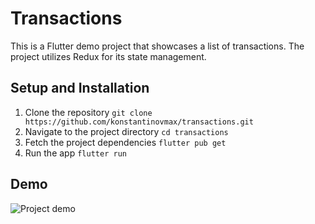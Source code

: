 # Transactions

This is a Flutter demo project that showcases a list of transactions. The project utilizes Redux for its state management.

## Setup and Installation

1. Clone the repository `git clone https://github.com/konstantinovmax/transactions.git`
2. Navigate to the project directory `cd transactions`
3. Fetch the project dependencies `flutter pub get`
4. Run the app `flutter run`

## Demo

![Project demo](./assets/example.gif)
